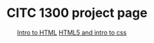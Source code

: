 # CITC 1300 project page

<ul>
<il><a href="intro_to_html/index.html" target="blank">Intro to HTML</a><il>
<il><a href="HTML5_intro_to_css/index.html" target="blank">HTML5 and intro to css</a><il>
<ul>

